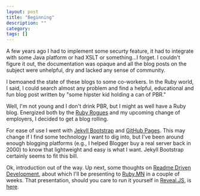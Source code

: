 ```yaml
---
layout: post
title: "Beginning"
description: ""
category: 
tags: []
---
```

A few years ago I had to implement some securty feature, it had to
integrate with some Java platform or had XSLT or something...I forget. I couldn't
figure it out, the documentation was opaque and all the blog posts on
the subject were unhelpful, dry and lacked any sense of community.

I bemoaned the state of these blogs to some co-workers. In the Ruby
world, I said, I could search almost any problem and find a helpful,
educational and fun blog post written by "some hipster kid holding a can of PBR."

Well, I'm not young and I don't drink PBR, but I might as well have a
Ruby blog. Energized both by the [Ruby Rogues](http://rubyrogues.com/112-rr-community-hacks/) and my upcoming change of employers, I decided to get a blog rolling.

For ease of use I went with [Jekyll Bootstrap](http://jekyllbootstrap.com/) and [GitHub Pages](http://pages.github.com/). This may change if I find some technology I want to dig into, but I've been around enough blogging platforms (e.g., I helped Blogger buy a real server back in 2000) to know that lightweight and easy is what I want. Jekyll Bootstrap certainly seems to fit this bill.

Ok, introduction out of the way. Up next, some thoughts on [Readme
Driven Development](http://tom.preston-werner.com/2010/08/23/readme-driven-development.html), about which I'll be presenting to [Ruby.MN](http://ruby.mn/) in a couple of weeks. That presentation, should you care to run it yourself in [Reveal.JS](http://lab.hakim.se/reveal-js/), is [here](https://github.com/IanWhitney/rdd_presentation).
